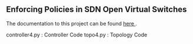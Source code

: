 ## Enforcing Policies in SDN Open Virtual Switches

The documentation to this project can be found <a href="https://www.dropbox.com/home/Data%20Center%20and%20Cloud%20Computing/3.%20Enforcing%20Policies%20in%20SDN%20Open%20Virtual%20Switches?preview=SDN+Open+Virtual+Switches.pdf"> here </a>.

controller4.py : Controller Code
topo4.py : Topology Code
